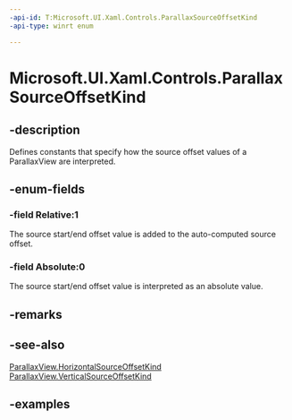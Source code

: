 ```yaml
---
-api-id: T:Microsoft.UI.Xaml.Controls.ParallaxSourceOffsetKind
-api-type: winrt enum

---
```

<!-- Enumeration syntax.
public enum ParallaxSourceOffsetKind : int 
-->

# Microsoft.UI.Xaml.Controls.ParallaxSourceOffsetKind


## -description

Defines constants that specify how the source offset values of a ParallaxView are interpreted.


## -enum-fields


### -field Relative:1

The source start/end offset value is added to the auto-computed source offset.


### -field Absolute:0

The source start/end offset value is interpreted as an absolute value.


## -remarks


## -see-also

[ParallaxView.HorizontalSourceOffsetKind](parallaxview_horizontalsourceoffsetkind.md)
[ParallaxView.VerticalSourceOffsetKind](parallaxview_verticalsourceoffsetkind.md)


## -examples


